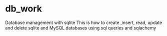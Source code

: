 # db_work
Database management with sqlite
This is how to create ,insert, read, update and delete sqlite and MySQL databases 
using sql queries and sqlachemy
